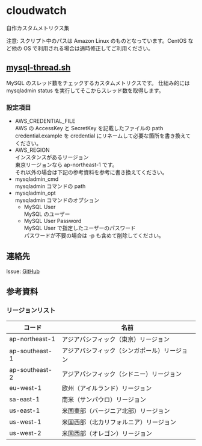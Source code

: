 # cloudwatch

自作カスタムメトリクス集

注意: スクリプト中のパスは Amazon Linux のものとなっています。CentOS など他の OS で利用される場合は適時修正してご利用ください。

## [mysql-thread.sh](https://github.com/torut/cloudwatch/blob/master/bin/mysql-thread.sh)

MySQL のスレッド数をチェックするカスタムメトリクスです。
仕組み的には mysqladmin status を実行してそこからスレッド数を取得します。

### 設定項目

* AWS_CREDENTIAL_FILE<br />
  AWS の AccessKey と SecretKey を記載したファイルの path<br />
  credential.example を credential にリネームして必要な箇所を書き換えてください。
* AWS_REGION<br />
  インスタンスがあるリージョン<br />
  東京リージョンなら ap-northeast-1 です。<br />
  それ以外の場合は下記の参考資料を参考に書き換えてください。
* mysqladmin_cmd<br />
  mysqladmin コマンドの path
* mysqladmin_opt<br />
  mysqladmin コマンドのオプション
  * MySQL User<br />
    MySQL のユーザー
  * MySQL User Password<br />
    MySQL User で指定したユーザーのパスワード<br />
	パスワードが不要の場合は -p も含めて削除してください。

## 連絡先
Issue: [GitHub](https://github.com/torut/cloudwatch/issues)


## 参考資料
### リージョンリスト
|コード        |名前                                        |
| ------------ | ------------------------------------------ |
|ap-northeast-1|アジアパシフィック（東京）リージョン        |
|ap-southeast-1|アジアパシフィック（シンガポール）リージョン|
|ap-southeast-2|アジアパシフィック（シドニー）リージョン    |
|eu-west-1     |欧州（アイルランド）リージョン              |
|sa-east-1     |南米（サンパウロ）リージョン                |
|us-east-1     |米国東部（バージニア北部）リージョン        |
|us-west-1     |米国西部（北カリフォルニア）リージョン      |
|us-west-2     |米国西部（オレゴン）リージョン              |

